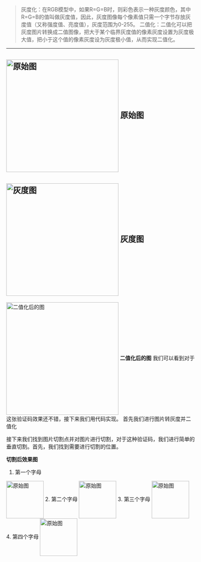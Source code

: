 
> 灰度化：在RGB模型中，如果R=G=B时，则彩色表示一种灰度颜色，其中R=G=B的值叫做灰度值，因此，灰度图像每个像素值只需一个字节存放灰度值（又称强度值、亮度值），灰度范围为0-255。
二值化：二值化可以把灰度图片转换成二值图像，把大于某个临界灰度值的像素灰度设置为灰度极大值，把小于这个值的像素灰度设为灰度极小值，从而实现二值化。
---
<img src="https://img-blog.csdnimg.cn/20190927145950285.gif" width="300" hegiht="313" align=center alt="原始图"/>  **原始图**
---
<img src="https://img-blog.csdnimg.cn/20190927145226527.gif" width="300" hegiht="313" align=center alt="灰度图"/>  **灰度图**
---
<img src="https://img-blog.csdnimg.cn/20190927150136434.gif" width="300" hegiht="313" align=center alt="二值化后的图"/>  **二值化后的图**
我们可以看到对于这张验证码效果还不错，接下来我们用代码实现。
首先我们进行图片转灰度并二值化

接下来我们找到图片切割点并对图片进行切割，对于这种验证码，我们进行简单的垂直切割。首先，我们找到需要进行切割的位置。

**切割后效果图**
1. 第一个字母
<img src="https://img-blog.csdnimg.cn/20190927151119477.gif" width="100" hegiht="113" align=center alt="原始图"/>    
2. 第二个字母
<img src="https://img-blog.csdnimg.cn/20190927151138492.gif" width="100" hegiht="113" align=center alt="原始图"/>    
3. 第三个字母
<img src="https://img-blog.csdnimg.cn/2019092715114624.gif" width="100" hegiht="113" align=center alt="原始图"/>    
4. 第四个字母
<img src="https://img-blog.csdnimg.cn/20190927151152679.gif" width="100" hegiht="113" align=center alt="原始图"/>    


